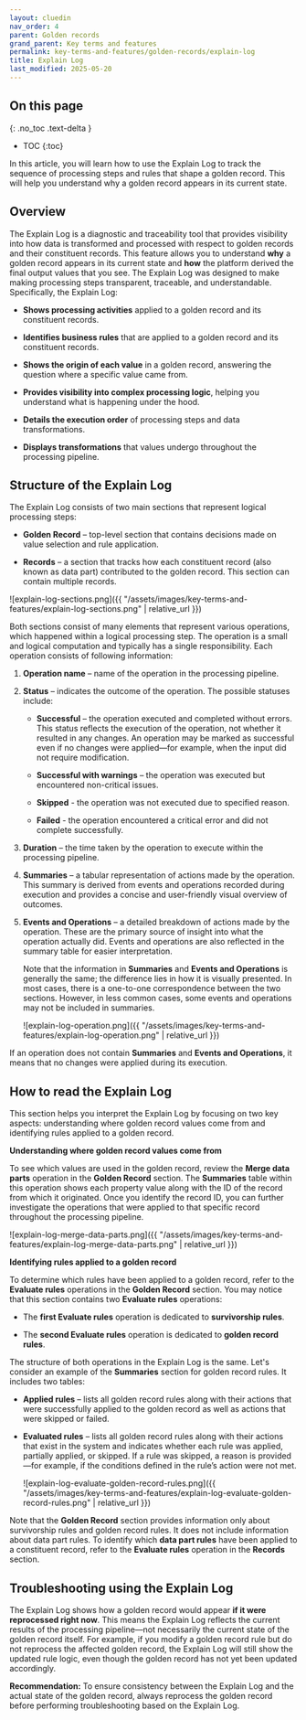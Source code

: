 ```yaml
---
layout: cluedin
nav_order: 4
parent: Golden records
grand_parent: Key terms and features
permalink: key-terms-and-features/golden-records/explain-log
title: Explain Log
last_modified: 2025-05-20
---
```

## On this page
{: .no_toc .text-delta }
- TOC
{:toc}

In this article, you will learn how to use the Explain Log to track the sequence of processing steps and rules that shape a golden record. This will help you understand why a golden record appears in its current state.

## Overview

The Explain Log is a diagnostic and traceability tool that provides visibility into how data is transformed and processed with respect to golden records and their constituent records. This feature allows you to understand **why** a golden record appears in its current state and **how** the platform derived the final output values that you see. The Explain Log was designed to make making processing steps transparent, traceable, and understandable. Specifically, the Explain Log:

- **Shows processing activities** applied to a golden record and its constituent records.
    
- **Identifies business rules** that are applied to a golden record and its constituent records.

- **Shows the origin of each value** in a golden record, answering the question where a specific value came from.
    
- **Provides visibility into complex processing logic**, helping you understand what is happening under the hood.
    
- **Details the execution order** of processing steps and data transformations.
    
- **Displays transformations** that values undergo throughout the processing pipeline.

## Structure of the Explain Log

The Explain Log consists of two main sections that represent logical processing steps:

- **Golden Record** – top-level section that contains decisions made on value selection and rule application.

- **Records** – a section that tracks how each constituent record (also known as data part) contributed to the golden record. This section can contain multiple records.

![explain-log-sections.png]({{ "/assets/images/key-terms-and-features/explain-log-sections.png" | relative_url }})

Both sections consist of many elements that represent various operations, which happened within a logical processing step. The operation is a small and logical computation and typically has a single responsibility. Each operation consists of following information:

1. **Operation name** – name of the operation in the processing pipeline.

1. **Status** – indicates the outcome of the operation. The possible statuses include:

    - **Successful** – the operation executed and completed without errors. This status reflects the execution of the operation, not whether it resulted in any changes. An operation may be marked as successful even if no changes were applied—for example, when the input did not require modification.

    - **Successful with warnings** – the operation was executed but encountered non-critical issues.

    - **Skipped** - the operation was not executed due to specified reason.

    - **Failed** - the operation encountered a critical error and did not complete successfully.

2. **Duration** – the time taken by the operation to execute within the processing pipeline.

3. **Summaries** – a tabular representation of actions made by the operation. This summary is derived from events and operations recorded during execution and provides a concise and user-friendly visual overview of outcomes.

4. **Events and Operations** – a detailed breakdown of actions made by the operation. These are the primary source of insight into what the operation actually did. Events and operations are also reflected in the summary table for easier interpretation.

    Note that the information in **Summaries** and **Events and Operations** is generally the same; the difference lies in how it is visually presented. In most cases, there is a one-to-one correspondence between the two sections. However, in less common cases, some events and operations may not be included in summaries.

    ![explain-log-operation.png]({{ "/assets/images/key-terms-and-features/explain-log-operation.png" | relative_url }})

If an operation does not contain **Summaries** and **Events and Operations**, it means that no changes were applied during its execution.
   
## How to read the Explain Log

This section helps you interpret the Explain Log by focusing on two key aspects: understanding where golden record values come from and identifying rules applied to a golden record.

**Understanding where golden record values come from**

To see which values are used in the golden record, review the **Merge data parts** operation in the **Golden Record** section. The **Summaries** table within this operation shows each property value along with the ID of the record from which it originated. Once you identify the record ID, you can further investigate the operations that were applied to that specific record throughout the processing pipeline.

![explain-log-merge-data-parts.png]({{ "/assets/images/key-terms-and-features/explain-log-merge-data-parts.png" | relative_url }})

**Identifying rules applied to a golden record**

To determine which rules have been applied to a golden record, refer to the **Evaluate rules** operations in the **Golden Record** section. You may notice that this section contains two **Evaluate rules** operations:

- The **first Evaluate rules** operation is dedicated to **survivorship rules**.

- The **second Evaluate rules** operation is dedicated to **golden record rules**.

The structure of both operations in the Explain Log is the same. Let's consider an example of the **Summaries** section for golden record rules. It includes two tables:

- **Applied rules** – lists all golden record rules along with their actions that were successfully applied to the golden record as well as actions that were skipped or failed.
    
- **Evaluated rules** – lists all golden record rules along with their actions that exist in the system and indicates whether each rule was applied, partially applied, or skipped. If a rule was skipped, a reason is provided—for example, if the conditions defined in the rule’s action were not met.

    ![explain-log-evaluate-golden-record-rules.png]({{ "/assets/images/key-terms-and-features/explain-log-evaluate-golden-record-rules.png" | relative_url }})

Note that the **Golden Record** section provides information only about survivorship rules and golden record rules. It does not include information about data part rules.  To identify which **data part rules** have been applied to a constituent record, refer to the **Evaluate rules** operation in the **Records** section.

## Troubleshooting using the Explain Log

The Explain Log shows how a golden record would appear **if it were reprocessed right now**. This means the Explain Log reflects the current results of the processing pipeline—not necessarily the current state of the golden record itself. For example, if you modify a golden record rule but do not reprocess the affected golden record, the Explain Log will still show the updated rule logic, even though the golden record has not yet been updated accordingly.

**Recommendation:** To ensure consistency between the Explain Log and the actual state of the golden record, always reprocess the golden record before performing troubleshooting based on the Explain Log.